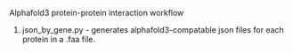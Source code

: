 Alphafold3 protein-protein interaction workflow

1. json_by_gene.py - generates alphafold3-compatable json files for each protein in a .faa file. 
